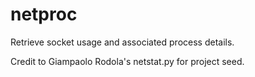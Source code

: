# netproc

Retrieve socket usage and associated process details. 

Credit to Giampaolo Rodola's netstat.py for project seed.

